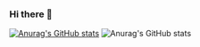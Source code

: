 ### Hi there 👋

[![Anurag's GitHub stats](https://github-readme-stats.vercel.app/api?username=MikelTolino)](https://github.com/anuraghazra/github-readme-stats)
![Anurag's GitHub stats](https://github-readme-stats.vercel.app/api?username=MikelTolino&show_icons=true&theme=dark)

<!--
**MikelTolino/MikelTolino** is a ✨ _special_ ✨ repository because its `README.md` (this file) appears on your GitHub profile.

Here are some ideas to get you started:

- 🔭 I’m currently working on ...
- 🌱 I’m currently learning ...
- 👯 I’m looking to collaborate on ...
- 🤔 I’m looking for help with ...
- 💬 Ask me about ...
- 📫 How to reach me: ...
- 😄 Pronouns: ...
- ⚡ Fun fact: ...
-->

